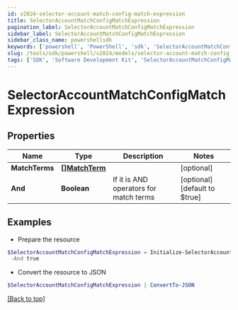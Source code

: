 ```yaml
---
id: v2024-selector-account-match-config-match-expression
title: SelectorAccountMatchConfigMatchExpression
pagination_label: SelectorAccountMatchConfigMatchExpression
sidebar_label: SelectorAccountMatchConfigMatchExpression
sidebar_class_name: powershellsdk
keywords: ['powershell', 'PowerShell', 'sdk', 'SelectorAccountMatchConfigMatchExpression', 'V2024SelectorAccountMatchConfigMatchExpression'] 
slug: /tools/sdk/powershell/v2024/models/selector-account-match-config-match-expression
tags: ['SDK', 'Software Development Kit', 'SelectorAccountMatchConfigMatchExpression', 'V2024SelectorAccountMatchConfigMatchExpression']
---
```



# SelectorAccountMatchConfigMatchExpression

## Properties

Name | Type | Description | Notes
------------ | ------------- | ------------- | -------------
**MatchTerms** | [**[]MatchTerm**](match-term) |  | [optional] 
**And** | **Boolean** | If it is AND operators for match terms | [optional] [default to $true]

## Examples

- Prepare the resource
```powershell
$SelectorAccountMatchConfigMatchExpression = Initialize-SelectorAccountMatchConfigMatchExpression  -MatchTerms [{name=, value=, op=null, container=true, and=false, children=[{name=businessCategory, value=Service, op=eq, container=false, and=false, children=null}]}] `
 -And true
```

- Convert the resource to JSON
```powershell
$SelectorAccountMatchConfigMatchExpression | ConvertTo-JSON
```


[[Back to top]](#) 

